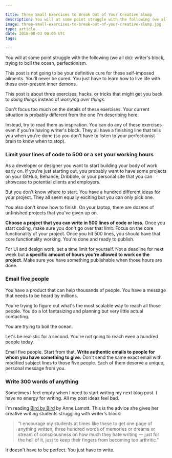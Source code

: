 ```yaml
---

title: Three Small Exercises to Break Out of Your Creative Slump
description: You will at some point struggle with the following (we all do)- —writer's block, trying to boil the ocean, perfectionism
image: three-small-exercises-to-break-out-of-your-creative-slump.jpg
type: article
date: 2018-08-03 00:00 UTC
tags:

---
```


You will at some point struggle with the following (we all do): writer's block, trying to boil the ocean, perfectionism.

This post is not going to be your definitive cure for these self-imposed ailments. You'll never be cured. You just have to learn how to live life with these ever-present inner demons.

This post is about three exercises, hacks, or tricks that might get you back to *doing things* instead of *worrying over things*.

Don't focus too much on the details of these exercises. Your current situation is probably different from the one I'm describing here.

Instead, try to read them as inspiration. You can do any of these exercises even if you're having writer's block. They all have a finishing line that tells you when you're done (so you don't have to listen to your perfectionist brain to know when to stop).

### Limit your lines of code to 500 or a set your working hours

As a developer or designer you want to start building your body of work early on. If you're just starting out, you probably want to have some projects on your GitHub, Behance, Dribbble, or your personal site that you can showcase to potential clients and employers.

But you don't know where to start. You have a hundred different ideas for your project. They all seem equally exciting but you can only pick one.

You also don't know how to finish. On your laptop, there are dozens of unfinished projects that you've given up on.

**Choose a project that you can write in 500 lines of code or less.** Once you start coding, make sure you don't go over that limit. Focus on the core functionality of your project. Once you hit 500 lines, you should have that core functionality working. You're done and ready to publish.

For UI and design work, set a time limit for yourself. Not a deadline for next week but **a specific amount of hours you're allowed to work on the project**. Make sure you have something publishable when those hours are done.

### Email five people

You have a product that can help thousands of people. You have a message that needs to be heard by millions.

You're trying to figure out what's the most scalable way to reach all those people. You do a lot fantasizing and planning but very little actual contacting.

You are trying to boil the ocean.

Let's be realistic for a second. You're not going to reach even a hundred people today.

Email five people. Start from that. **Write authentic emails to people for whom you have something to give.** Don't send the same exact email with modified subject lines to those five people. Each of them deserve a unique, personal message from you.

### Write 300 words of anything

Sometimes I feel empty when I need to start writing my next blog post. I have no energy for writing. All my post ideas feel bad.

I'm reading [Bird by Bird](https://www.amazon.com/Bird-Some-Instructions-Writing-Life/dp/0385480016) by Anne Lamott. This is the advice she gives her creative writing students struggling with writer's block:

> "I encourage my students at times like these to get one page of anything written, three hundred words of memories or dreams or stream of consciousness on how much they hate writing — just for the hell of it, just to keep their fingers from becoming too arthritic."

It doesn't have to be perfect. You just have to write.

